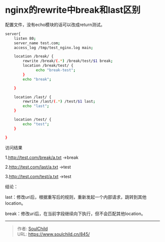 # nginx的rewrite中break和last区别

<!--more-->
配置文件，没有echo模块的话可以改成return测试。
```bash
server{
    listen 80;
    server_name test.com;
    access_log /tmp/test_nginx.log main;

    location /break/ {
        rewrite /break/(.*) /break/test/$1 break;
        location /break/test/ {
              echo "break-test";
        }
        echo "break";

    }

    location /last/ {
        rewrite /last/(.*) /test/$1 last;
        echo "last";
    }

    location /test/ {
        echo "test";
    }

}
```
访问结果

1.http://test.com/break/a.txt ->break

2.http://test.com/last/a.txt ->test

3.http://test.com/test/a.txt ->test


结论：

last：修改uri后，根据重写后的规则，重新发起一个内部请求，跳转到其他location。

break：修改uri后，在当前字段继续向下执行，但不会匹配其他location。


---

> 作者: [SoulChild](https://www.soulchild.cn)  
> URL: https://www.soulchild.cn/845/  

